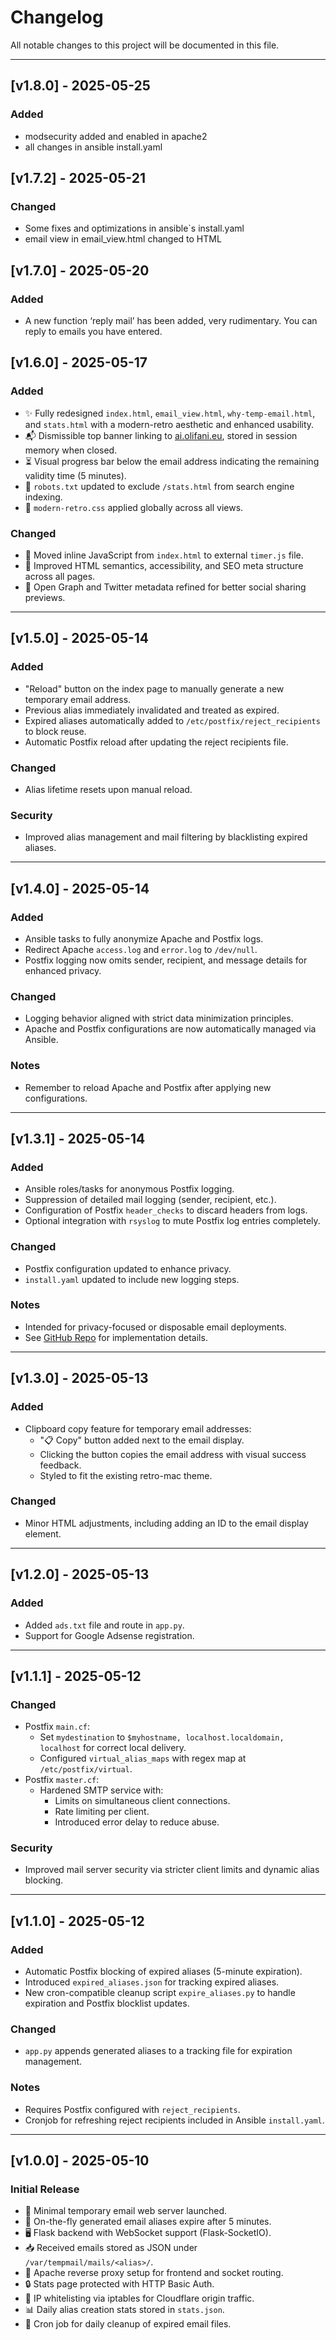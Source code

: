 # Changelog

All notable changes to this project will be documented in this file.

---
## [v1.8.0] - 2025-05-25

### Added

 - modsecurity added and enabled in apache2
 - all changes in ansible install.yaml

## [v1.7.2] - 2025-05-21

### Changed

- Some fixes and optimizations in ansible`s install.yaml
- email view in email_view.html changed to HTML

## [v1.7.0] - 2025-05-20

### Added

- A new function ‘reply mail’ has been added, very rudimentary. You can reply to emails you have entered.

## [v1.6.0] - 2025-05-17

### Added
- ✨ Fully redesigned `index.html`, `email_view.html`, `why-temp-email.html`, and `stats.html` with a modern-retro aesthetic and enhanced usability.
- 📬 Dismissible top banner linking to [ai.olifani.eu](https://ai.olifani.eu), stored in session memory when closed.
- ⏳ Visual progress bar below the email address indicating the remaining validity time (5 minutes).
- 📜 `robots.txt` updated to exclude `/stats.html` from search engine indexing.
- 🧪 `modern-retro.css` applied globally across all views.

### Changed
- 🧼 Moved inline JavaScript from `index.html` to external `timer.js` file.
- 🧭 Improved HTML semantics, accessibility, and SEO meta structure across all pages.
- 🧠 Open Graph and Twitter metadata refined for better social sharing previews.

---

## [v1.5.0] - 2025-05-14

### Added
- "Reload" button on the index page to manually generate a new temporary email address.
- Previous alias immediately invalidated and treated as expired.
- Expired aliases automatically added to `/etc/postfix/reject_recipients` to block reuse.
- Automatic Postfix reload after updating the reject recipients file.

### Changed
- Alias lifetime resets upon manual reload.

### Security
- Improved alias management and mail filtering by blacklisting expired aliases.

---

## [v1.4.0] - 2025-05-14

### Added
- Ansible tasks to fully anonymize Apache and Postfix logs.
- Redirect Apache `access.log` and `error.log` to `/dev/null`.
- Postfix logging now omits sender, recipient, and message details for enhanced privacy.

### Changed
- Logging behavior aligned with strict data minimization principles.
- Apache and Postfix configurations are now automatically managed via Ansible.

### Notes
- Remember to reload Apache and Postfix after applying new configurations.

---

## [v1.3.1] - 2025-05-14

### Added
- Ansible roles/tasks for anonymous Postfix logging.
- Suppression of detailed mail logging (sender, recipient, etc.).
- Configuration of Postfix `header_checks` to discard headers from logs.
- Optional integration with `rsyslog` to mute Postfix log entries completely.

### Changed
- Postfix configuration updated to enhance privacy.
- `install.yaml` updated to include new logging steps.

### Notes
- Intended for privacy-focused or disposable email deployments.
- See [GitHub Repo](https://github.com/obrehmer/tempmail) for implementation details.

---

## [v1.3.0] - 2025-05-13

### Added
- Clipboard copy feature for temporary email addresses:
  - "📋 Copy" button added next to the email display.
  - Clicking the button copies the email address with visual success feedback.
  - Styled to fit the existing retro-mac theme.

### Changed
- Minor HTML adjustments, including adding an ID to the email display element.

---

## [v1.2.0] - 2025-05-13

### Added
- Added `ads.txt` file and route in `app.py`.
- Support for Google Adsense registration.

---

## [v1.1.1] - 2025-05-12

### Changed
- Postfix `main.cf`:
  - Set `mydestination` to `$myhostname, localhost.localdomain, localhost` for correct local delivery.
  - Configured `virtual_alias_maps` with regex map at `/etc/postfix/virtual`.
- Postfix `master.cf`:
  - Hardened SMTP service with:
    - Limits on simultaneous client connections.
    - Rate limiting per client.
    - Introduced error delay to reduce abuse.

### Security
- Improved mail server security via stricter client limits and dynamic alias blocking.

---

## [v1.1.0] - 2025-05-12

### Added
- Automatic Postfix blocking of expired aliases (5-minute expiration).
- Introduced `expired_aliases.json` for tracking expired aliases.
- New cron-compatible cleanup script `expire_aliases.py` to handle expiration and Postfix blocklist updates.

### Changed
- `app.py` appends generated aliases to a tracking file for expiration management.

### Notes
- Requires Postfix configured with `reject_recipients`.
- Cronjob for refreshing reject recipients included in Ansible `install.yaml`.

---

## [v1.0.0] - 2025-05-10

### Initial Release

- 🚀 Minimal temporary email web server launched.
- 📨 On-the-fly generated email aliases expire after 5 minutes.
- 🖥️ Flask backend with WebSocket support (Flask-SocketIO).
- 📥 Received emails stored as JSON under `/var/tempmail/mails/<alias>/`.
- 🧾 Apache reverse proxy setup for frontend and socket routing.
- 🔒 Stats page protected with HTTP Basic Auth.
- 🔐 IP whitelisting via iptables for Cloudflare origin traffic.
- 📊 Daily alias creation stats stored in `stats.json`.
- 🧹 Cron job for daily cleanup of expired email files.

